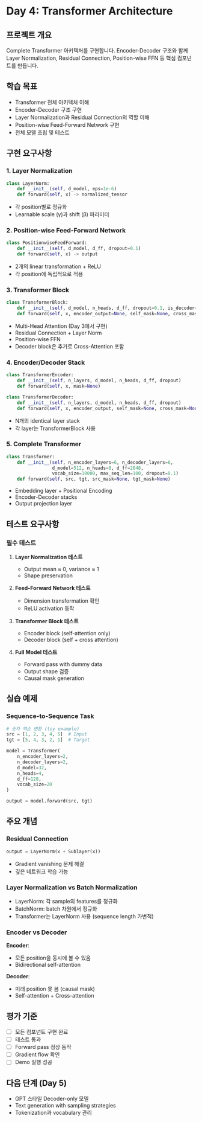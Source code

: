 # Day 4: Transformer Architecture

## 프로젝트 개요
Complete Transformer 아키텍처를 구현합니다. Encoder-Decoder 구조와 함께 Layer Normalization, Residual Connection, Position-wise FFN 등 핵심 컴포넌트를 만듭니다.

## 학습 목표
- Transformer 전체 아키텍처 이해
- Encoder-Decoder 구조 구현
- Layer Normalization과 Residual Connection의 역할 이해
- Position-wise Feed-Forward Network 구현
- 전체 모델 조립 및 테스트

## 구현 요구사항

### 1. Layer Normalization
```python
class LayerNorm:
    def __init__(self, d_model, eps=1e-6)
    def forward(self, x) -> normalized_tensor
```
- 각 position별로 정규화
- Learnable scale (γ)과 shift (β) 파라미터

### 2. Position-wise Feed-Forward Network
```python
class PositionwiseFeedForward:
    def __init__(self, d_model, d_ff, dropout=0.1)
    def forward(self, x) -> output
```
- 2개의 linear transformation + ReLU
- 각 position에 독립적으로 적용

### 3. Transformer Block
```python
class TransformerBlock:
    def __init__(self, d_model, n_heads, d_ff, dropout=0.1, is_decoder=False)
    def forward(self, x, encoder_output=None, self_mask=None, cross_mask=None)
```
- Multi-Head Attention (Day 3에서 구현)
- Residual Connection + Layer Norm
- Position-wise FFN
- Decoder block은 추가로 Cross-Attention 포함

### 4. Encoder/Decoder Stack
```python
class TransformerEncoder:
    def __init__(self, n_layers, d_model, n_heads, d_ff, dropout)
    def forward(self, x, mask=None)

class TransformerDecoder:
    def __init__(self, n_layers, d_model, n_heads, d_ff, dropout)
    def forward(self, x, encoder_output, self_mask=None, cross_mask=None)
```
- N개의 identical layer stack
- 각 layer는 TransformerBlock 사용

### 5. Complete Transformer
```python
class Transformer:
    def __init__(self, n_encoder_layers=6, n_decoder_layers=6, 
                 d_model=512, n_heads=8, d_ff=2048, 
                 vocab_size=10000, max_seq_len=100, dropout=0.1)
    def forward(self, src, tgt, src_mask=None, tgt_mask=None)
```
- Embedding layer + Positional Encoding
- Encoder-Decoder stacks
- Output projection layer

## 테스트 요구사항

### 필수 테스트
1. **Layer Normalization 테스트**
   - Output mean ≈ 0, variance ≈ 1
   - Shape preservation

2. **Feed-Forward Network 테스트**
   - Dimension transformation 확인
   - ReLU activation 동작

3. **Transformer Block 테스트**
   - Encoder block (self-attention only)
   - Decoder block (self + cross attention)

4. **Full Model 테스트**
   - Forward pass with dummy data
   - Output shape 검증
   - Causal mask generation

## 실습 예제

### Sequence-to-Sequence Task
```python
# 숫자 역순 변환 (toy example)
src = [1, 2, 3, 4, 5]  # Input
tgt = [5, 4, 3, 2, 1]  # Target

model = Transformer(
    n_encoder_layers=2,
    n_decoder_layers=2,
    d_model=32,
    n_heads=4,
    d_ff=128,
    vocab_size=20
)

output = model.forward(src, tgt)
```

## 주요 개념

### Residual Connection
```python
output = LayerNorm(x + Sublayer(x))
```
- Gradient vanishing 문제 해결
- 깊은 네트워크 학습 가능

### Layer Normalization vs Batch Normalization
- LayerNorm: 각 sample의 features를 정규화
- BatchNorm: batch 차원에서 정규화
- Transformer는 LayerNorm 사용 (sequence length 가변적)

### Encoder vs Decoder
**Encoder**:
- 모든 position을 동시에 볼 수 있음
- Bidirectional self-attention

**Decoder**:
- 미래 position 못 봄 (causal mask)
- Self-attention + Cross-attention

## 평가 기준
- [ ] 모든 컴포넌트 구현 완료
- [ ] 테스트 통과
- [ ] Forward pass 정상 동작
- [ ] Gradient flow 확인
- [ ] Demo 실행 성공

## 다음 단계 (Day 5)
- GPT 스타일 Decoder-only 모델
- Text generation with sampling strategies
- Tokenization과 vocabulary 관리